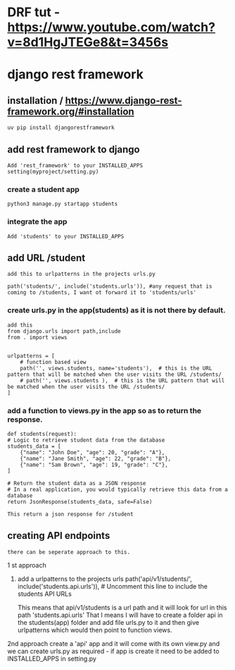# DRF tut - https://www.youtube.com/watch?v=8d1HgJTEGe8&t=3456s

# django rest framework
## installation / https://www.django-rest-framework.org/#installation
    uv pip install djangorestframework
## add rest framework to django
    Add 'rest_framework' to your INSTALLED_APPS setting(myproject/setting.py) 

### create a student app
    python3 manage.py startapp students

### integrate the app
    Add 'students' to your INSTALLED_APPS

## add URL /student
    add this to urlpatterns in the projects urls.py

    path('students/', include('students.urls')), #any request that is coming to /students, I want ot forward it to 'students/urls'

### create urls.py in the app(students) as it is not there by default.
    add this
    from django.urls import path,include
    from . import views


    urlpatterns = [
        # function based view
        path('', views.students, name='students'),  # this is the URL pattern that will be matched when the user visits the URL /students/
        # path('', views.students ),  # this is the URL pattern that will be matched when the user visits the URL /students/
    ]


### add a function to views.py in the app so as to return the response.
    def students(request):
    # Logic to retrieve student data from the database
    students_data = [
        {"name": "John Doe", "age": 20, "grade": "A"},
        {"name": "Jane Smith", "age": 22, "grade": "B"},
        {"name": "Sam Brown", "age": 19, "grade": "C"},
    ]

    # Return the student data as a JSON response
    # In a real application, you would typically retrieve this data from a database
    return JsonResponse(students_data, safe=False)

    This return a json response for /student

## creating API endpoints
    there can be seperate approach to this.

1 st approach
1.  add a urlpatterns to the projects urls
    path('api/v1/students/', include('students.api.urls')),  # Uncomment this line to include the students API URLs

    This means that api/v1/students is a url path and it will look for url in this path 'students.api.urls'
    That I means I will have to create a folder api in the students(app) folder and add file urls.py to it and then give urlpatterns which would then point to function views.

2nd approach
    create a 'api' app and it will come with its own view.py and we can create urls.py as required
    - if app is create it need to be added to INSTALLED_APPS in setting.py